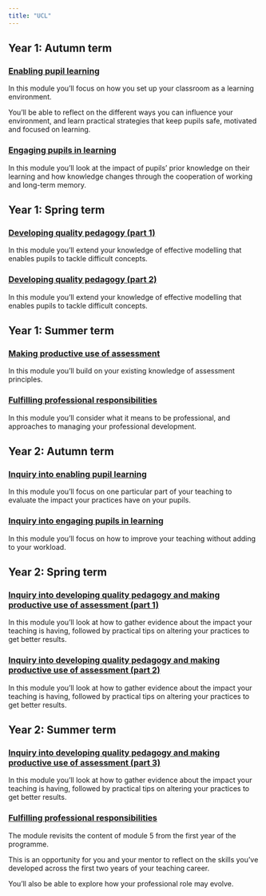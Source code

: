 ```yaml
---
title: "UCL"
---
```


## Year 1: Autumn term

### [Enabling pupil learning](/ucl/year-1-enabling-pupil-learning)

In this module you’ll focus on how you set up your classroom as a learning environment.

You’ll be able to reflect on the different ways you can influence your environment, and learn practical strategies that keep pupils safe, motivated and focused on learning.

### [Engaging pupils in learning](/ucl/year-1-engaging-pupils-in-learning)

In this module you’ll look at the impact of pupils’ prior knowledge on their learning and how knowledge changes through the cooperation of working and long-term memory.

## Year 1: Spring term

### [Developing quality pedagogy (part 1)](/ucl/year-1-first-half-term-developing-quality-pedagogy-part-1)

In this module you’ll extend your knowledge of effective modelling that enables pupils to tackle difficult concepts.

### [Developing quality pedagogy (part 2)](/ucl/year-1-second-half-term-developing-quality-pedagogy-part-2)

In this module you’ll extend your knowledge of effective modelling that enables pupils to tackle difficult concepts.

## Year 1: Summer term

### [Making productive use of assessment](/ucl/year-1-making-productive-use-of-assessment)

In this module you’ll build on your existing knowledge of assessment principles.

### [Fulfilling professional responsibilities](/ucl/year-1-fulfilling-professional-responsibilities)

In this module you’ll consider what it means to be professional, and approaches to managing your professional development.

## Year 2: Autumn term

### [Inquiry into enabling pupil learning](/ucl/year-2-inquiry-into-enabling-pupil-learning)

In this module you’ll focus on one particular part of your teaching to evaluate the impact your practices have on your pupils.

### [Inquiry into engaging pupils in learning](/ucl/year-2-inquiry-into-engaging-pupils-in-learning)

In this module you’ll focus on how to improve your teaching without adding to your workload.

## Year 2: Spring term

### [Inquiry into developing quality pedagogy and making productive use of assessment (part 1)](/ucl/year-2-inquiry-into-developing-quality-pedagogy-and-making-productive-use-of-assessment-part-1)

In this module you’ll look at how to gather evidence about the impact your teaching is having, followed by practical tips on altering your practices to get better results.

### [Inquiry into developing quality pedagogy and making productive use of assessment (part 2)](/ucl/year-2-inquiry-into-developing-quality-pedagogy-and-making-productive-use-of-assessment-part-2)

In this module you’ll look at how to gather evidence about the impact your teaching is having, followed by practical tips on altering your practices to get better results.

## Year 2: Summer term

### [Inquiry into developing quality pedagogy and making productive use of assessment (part 3)](/ucl/year-2-inquiry-into-developing-quality-pedagogy-and-making-productive-use-of-assessment-part-3)

In this module you’ll look at how to gather evidence about the impact your teaching is having, followed by practical tips on altering your practices to get better results.

### [Fulfilling professional responsibilities](/ucl/year-2-fulfilling-professional-responsibilities)

The module revisits the content of module 5 from the first year of the programme.

This is an opportunity for you and your mentor to reflect on the skills you’ve developed across the first two years of your teaching career.

You’ll also be able to explore how your professional role may evolve.
